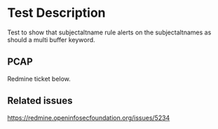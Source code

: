 # Test Description

Test to show that subjectaltname rule alerts on the subjectaltnames as
should a multi buffer keyword.

## PCAP

Redmine ticket below.

## Related issues

https://redmine.openinfosecfoundation.org/issues/5234
